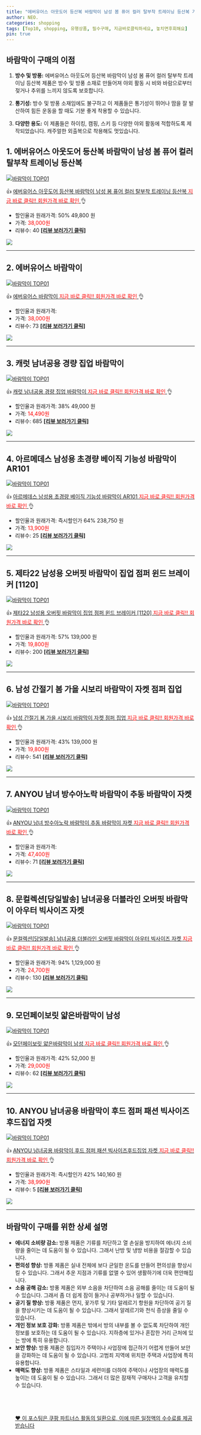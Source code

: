 ```yaml
---
title: "에버유어스 아웃도어 등산복 바람막이 남성 봄 퓨어 컬러 탈부착 트레이닝 등산복 가격 최저가 할인가 바람막이 최저가 추천 제품 비교"
author: NEO.
categories: shopping
tags: [Top10, shopping, 유행상품, 필수구매, 지금바로클릭하세요, 놓치면후회해요]
pin: true
---
```

## 바람막이 구매의 이점
1. **방수 및 방풍:** 에버유어스 아웃도어 등산복 바람막이 남성 봄 퓨어 컬러 탈부착 트레이닝 등산복 제품은 방수 및 방풍 소재로 만들어져 야외 활동 시 비와 바람으로부터 젖거나 추위를 느끼지 않도록 보호합니다.


2. **통기성:** 방수 및 방풍 소재임에도 불구하고 이 제품들은 통기성이 뛰어나 땀을 잘 발산하여 힘든 운동을 할 때도 기분 좋게 착용할 수 있습니다.


3. **다양한 용도:** 이 제품들은 하이킹, 캠핑, 스키 등 다양한 야외 활동에 적합하도록 제작되었습니다. 캐주얼한 외출복으로 착용해도 멋있습니다.

   

## 1. 에버유어스 아웃도어 등산복 바람막이 남성 봄 퓨어 컬러 탈부착 트레이닝 등산복

[![바람막이 TOP01](https://thumbnail9.coupangcdn.com/thumbnails/remote/490x490ex/image/vendor_inventory/beb9/86570c3de93c1a7bcadff98f6e199b7bb1275f235056a16c8b81f17747ad.jpg)](https://link.coupang.com/re/AFFSDP?lptag=AF3617701&subid=GithubCoopas&pageKey=6893013338&traceid=V0-153&itemId=16553780348&vendorItemId=83740136700)


👍 [에버유어스 아웃도어 등산복 바람막이 남성 봄 퓨어 컬러 탈부착 트레이닝 등산복 <font color=red> 지금 바로 클릭!! 회원가격 바로 확인 </font> ](https://link.coupang.com/re/AFFSDP?lptag=AF3617701&subid=GithubCoopas&pageKey=6893013338&traceid=V0-153&itemId=16553780348&vendorItemId=83740136700) 👌 


- 할인율과 원래가격: 50%  49,800   원
- 가격: <span style='color:red'>38,000원</span>
- 리뷰수: 40  [**[리뷰 보러가기 클릭]**](https://link.coupang.com/re/AFFSDP?lptag=AF3617701&subid=GithubCoopas&pageKey=6893013338&traceid=V0-153&itemId=16553780348&vendorItemId=83740136700)

[![](/discount_price.png)](https://link.coupang.com/re/AFFSDP?lptag=AF3617701&subid=GithubCoopas&pageKey=6893013338&traceid=V0-153&itemId=16553780348&vendorItemId=83740136700)

---


   

## 2. 에버유어스 바람막이

[![바람막이 TOP01](https://thumbnail9.coupangcdn.com/thumbnails/remote/490x490ex/image/vendor_inventory/beb9/86570c3de93c1a7bcadff98f6e199b7bb1275f235056a16c8b81f17747ad.jpg)](https://link.coupang.com/re/AFFSDP?lptag=AF3617701&subid=GithubCoopas&pageKey=6893013338&traceid=V0-153&itemId=16553780368&vendorItemId=83740136781)


👍 [에버유어스 바람막이 <font color=red> 지금 바로 클릭!! 회원가격 바로 확인 </font> ](https://link.coupang.com/re/AFFSDP?lptag=AF3617701&subid=GithubCoopas&pageKey=6893013338&traceid=V0-153&itemId=16553780368&vendorItemId=83740136781) 👌 


- 할인율과 원래가격: 
- 가격: <span style='color:red'>38,000원</span>
- 리뷰수: 73  [**[리뷰 보러가기 클릭]**](https://link.coupang.com/re/AFFSDP?lptag=AF3617701&subid=GithubCoopas&pageKey=6893013338&traceid=V0-153&itemId=16553780368&vendorItemId=83740136781)

[![](/discount_price.png)](https://link.coupang.com/re/AFFSDP?lptag=AF3617701&subid=GithubCoopas&pageKey=6893013338&traceid=V0-153&itemId=16553780368&vendorItemId=83740136781)

---


   

## 3. 캐럿 남녀공용 경량 집업 바람막이

[![바람막이 TOP01](https://thumbnail8.coupangcdn.com/thumbnails/remote/490x490ex/image/retail/images/2029102910890913-d7374109-e273-4649-9de6-4405c2fe9214.jpg)](https://link.coupang.com/re/AFFSDP?lptag=AF3617701&subid=GithubCoopas&pageKey=5717847927&traceid=V0-153&itemId=9554817453&vendorItemId=76839466839)


👍 [캐럿 남녀공용 경량 집업 바람막이 <font color=red> 지금 바로 클릭!! 회원가격 바로 확인 </font> ](https://link.coupang.com/re/AFFSDP?lptag=AF3617701&subid=GithubCoopas&pageKey=5717847927&traceid=V0-153&itemId=9554817453&vendorItemId=76839466839) 👌 


- 할인율과 원래가격: 38%  49,000   원
- 가격: <span style='color:red'>14,490원</span>
- 리뷰수: 685  [**[리뷰 보러가기 클릭]**](https://link.coupang.com/re/AFFSDP?lptag=AF3617701&subid=GithubCoopas&pageKey=5717847927&traceid=V0-153&itemId=9554817453&vendorItemId=76839466839)

[![](/discount_price.png)](https://link.coupang.com/re/AFFSDP?lptag=AF3617701&subid=GithubCoopas&pageKey=5717847927&traceid=V0-153&itemId=9554817453&vendorItemId=76839466839)

---


   

## 4. 아르메데스 남성용 초경량 베이직 기능성 바람막이 AR101

[![바람막이 TOP01](https://thumbnail10.coupangcdn.com/thumbnails/remote/490x490ex/image/retail/images/16233563147681309-90b554da-eb74-4b84-ade6-4385586d084d.jpg)](https://link.coupang.com/re/AFFSDP?lptag=AF3617701&subid=GithubCoopas&pageKey=1082800745&traceid=V0-153&itemId=2864069156&vendorItemId=70853316633)


👍 [아르메데스 남성용 초경량 베이직 기능성 바람막이 AR101 <font color=red> 지금 바로 클릭!! 회원가격 바로 확인 </font> ](https://link.coupang.com/re/AFFSDP?lptag=AF3617701&subid=GithubCoopas&pageKey=1082800745&traceid=V0-153&itemId=2864069156&vendorItemId=70853316633) 👌 


- 할인율과 원래가격: 즉시할인가 64%  238,750   원
- 가격: <span style='color:red'>13,900원</span>
- 리뷰수: 25  [**[리뷰 보러가기 클릭]**](https://link.coupang.com/re/AFFSDP?lptag=AF3617701&subid=GithubCoopas&pageKey=1082800745&traceid=V0-153&itemId=2864069156&vendorItemId=70853316633)

[![](/discount_price.png)](https://link.coupang.com/re/AFFSDP?lptag=AF3617701&subid=GithubCoopas&pageKey=1082800745&traceid=V0-153&itemId=2864069156&vendorItemId=70853316633)

---


   

## 5. 제타22 남성용 오버핏 바람막이 집업 점퍼 윈드 브레이커 [1120]

[![바람막이 TOP01](https://thumbnail7.coupangcdn.com/thumbnails/remote/490x490ex/image/vendor_inventory/8eb0/0be1721c40ebf39bb3e2b5ab462226f3f9faa28ad07c013521d49d3eb161.jpg)](https://link.coupang.com/re/AFFSDP?lptag=AF3617701&subid=GithubCoopas&pageKey=6732443362&traceid=V0-153&itemId=15690334887&vendorItemId=82916287760)


👍 [제타22 남성용 오버핏 바람막이 집업 점퍼 윈드 브레이커 [1120] <font color=red> 지금 바로 클릭!! 회원가격 바로 확인 </font> ](https://link.coupang.com/re/AFFSDP?lptag=AF3617701&subid=GithubCoopas&pageKey=6732443362&traceid=V0-153&itemId=15690334887&vendorItemId=82916287760) 👌 


- 할인율과 원래가격: 57%  139,000   원
- 가격: <span style='color:red'>19,800원</span>
- 리뷰수: 200  [**[리뷰 보러가기 클릭]**](https://link.coupang.com/re/AFFSDP?lptag=AF3617701&subid=GithubCoopas&pageKey=6732443362&traceid=V0-153&itemId=15690334887&vendorItemId=82916287760)

[![](/discount_price.png)](https://link.coupang.com/re/AFFSDP?lptag=AF3617701&subid=GithubCoopas&pageKey=6732443362&traceid=V0-153&itemId=15690334887&vendorItemId=82916287760)

---


   

## 6. 남성 간절기 봄 가을 시보리 바람막이 자켓 점퍼 집업

[![바람막이 TOP01](https://thumbnail9.coupangcdn.com/thumbnails/remote/490x490ex/image/vendor_inventory/2c0a/b69bcfd35135695ec1f4481dd8adb3e76c9baf42e3207570743ad6ba7da1.jpg)](https://link.coupang.com/re/AFFSDP?lptag=AF3617701&subid=GithubCoopas&pageKey=7600262461&traceid=V0-153&itemId=20103480483&vendorItemId=88448298996)


👍 [남성 간절기 봄 가을 시보리 바람막이 자켓 점퍼 집업 <font color=red> 지금 바로 클릭!! 회원가격 바로 확인 </font> ](https://link.coupang.com/re/AFFSDP?lptag=AF3617701&subid=GithubCoopas&pageKey=7600262461&traceid=V0-153&itemId=20103480483&vendorItemId=88448298996) 👌 


- 할인율과 원래가격: 43%  139,000   원
- 가격: <span style='color:red'>19,800원</span>
- 리뷰수: 541  [**[리뷰 보러가기 클릭]**](https://link.coupang.com/re/AFFSDP?lptag=AF3617701&subid=GithubCoopas&pageKey=7600262461&traceid=V0-153&itemId=20103480483&vendorItemId=88448298996)

[![](/discount_price.png)](https://link.coupang.com/re/AFFSDP?lptag=AF3617701&subid=GithubCoopas&pageKey=7600262461&traceid=V0-153&itemId=20103480483&vendorItemId=88448298996)

---


   

## 7. ANYOU 남녀 방수아노락 바람막이 추동 바람막이 자켓

[![바람막이 TOP01](https://thumbnail9.coupangcdn.com/thumbnails/remote/490x490ex/image/vendor_inventory/4775/0b5b7e978c9c3b1aeb7d03798a2cdbc7aec002ef19ea4658c85c72cced6a.jpg)](https://link.coupang.com/re/AFFSDP?lptag=AF3617701&subid=GithubCoopas&pageKey=7674964607&traceid=V0-153&itemId=20484289526&vendorItemId=88118406484)


👍 [ANYOU 남녀 방수아노락 바람막이 추동 바람막이 자켓 <font color=red> 지금 바로 클릭!! 회원가격 바로 확인 </font> ](https://link.coupang.com/re/AFFSDP?lptag=AF3617701&subid=GithubCoopas&pageKey=7674964607&traceid=V0-153&itemId=20484289526&vendorItemId=88118406484) 👌 


- 할인율과 원래가격: 
- 가격: <span style='color:red'>47,400원</span>
- 리뷰수: 71  [**[리뷰 보러가기 클릭]**](https://link.coupang.com/re/AFFSDP?lptag=AF3617701&subid=GithubCoopas&pageKey=7674964607&traceid=V0-153&itemId=20484289526&vendorItemId=88118406484)

[![](/discount_price.png)](https://link.coupang.com/re/AFFSDP?lptag=AF3617701&subid=GithubCoopas&pageKey=7674964607&traceid=V0-153&itemId=20484289526&vendorItemId=88118406484)

---


   

## 8. 문컬렉션[당일발송] 남녀공용 더블라인 오버핏 바람막이 아우터 빅사이즈 자켓

[![바람막이 TOP01](https://thumbnail8.coupangcdn.com/thumbnails/remote/490x490ex/image/vendor_inventory/2f07/d9427ebaadb216f34e5821b818ba6b13a88c1c30bc2d87cc84c56c53c249.jpg)](https://link.coupang.com/re/AFFSDP?lptag=AF3617701&subid=GithubCoopas&pageKey=7465481270&traceid=V0-153&itemId=19468519288&vendorItemId=86578829883)


👍 [문컬렉션[당일발송] 남녀공용 더블라인 오버핏 바람막이 아우터 빅사이즈 자켓 <font color=red> 지금 바로 클릭!! 회원가격 바로 확인 </font> ](https://link.coupang.com/re/AFFSDP?lptag=AF3617701&subid=GithubCoopas&pageKey=7465481270&traceid=V0-153&itemId=19468519288&vendorItemId=86578829883) 👌 


- 할인율과 원래가격: 94%  1,129,000   원
- 가격: <span style='color:red'>24,700원</span>
- 리뷰수: 130  [**[리뷰 보러가기 클릭]**](https://link.coupang.com/re/AFFSDP?lptag=AF3617701&subid=GithubCoopas&pageKey=7465481270&traceid=V0-153&itemId=19468519288&vendorItemId=86578829883)

[![](/discount_price.png)](https://link.coupang.com/re/AFFSDP?lptag=AF3617701&subid=GithubCoopas&pageKey=7465481270&traceid=V0-153&itemId=19468519288&vendorItemId=86578829883)

---


   

## 9. 모던페이보릿 얇은바람막이 남성

[![바람막이 TOP01](https://thumbnail7.coupangcdn.com/thumbnails/remote/490x490ex/image/vendor_inventory/ab70/8164b228304b83e93b0d04208e3a224ffc38117768f1ce649a13ee5ab211.jpg)](https://link.coupang.com/re/AFFSDP?lptag=AF3617701&subid=GithubCoopas&pageKey=7853403235&traceid=V0-153&itemId=21412231557&vendorItemId=88468554888)


👍 [모던페이보릿 얇은바람막이 남성 <font color=red> 지금 바로 클릭!! 회원가격 바로 확인 </font> ](https://link.coupang.com/re/AFFSDP?lptag=AF3617701&subid=GithubCoopas&pageKey=7853403235&traceid=V0-153&itemId=21412231557&vendorItemId=88468554888) 👌 


- 할인율과 원래가격: 42%  52,000   원
- 가격: <span style='color:red'>29,000원</span>
- 리뷰수: 62  [**[리뷰 보러가기 클릭]**](https://link.coupang.com/re/AFFSDP?lptag=AF3617701&subid=GithubCoopas&pageKey=7853403235&traceid=V0-153&itemId=21412231557&vendorItemId=88468554888)

[![](/discount_price.png)](https://link.coupang.com/re/AFFSDP?lptag=AF3617701&subid=GithubCoopas&pageKey=7853403235&traceid=V0-153&itemId=21412231557&vendorItemId=88468554888)

---


   

## 10. ANYOU 남녀공용 바람막이 후드 점퍼 패션 빅사이즈후드집업 자켓

[![바람막이 TOP01](https://thumbnail8.coupangcdn.com/thumbnails/remote/490x490ex/image/vendor_inventory/830e/f5abab9d734364dae563d7274580ad7d63a4d6c7aa23593b3e2bed35acb4.jpg)](https://link.coupang.com/re/AFFSDP?lptag=AF3617701&subid=GithubCoopas&pageKey=7530402890&traceid=V0-153&itemId=19770523809&vendorItemId=87377377673)


👍 [ANYOU 남녀공용 바람막이 후드 점퍼 패션 빅사이즈후드집업 자켓 <font color=red> 지금 바로 클릭!! 회원가격 바로 확인 </font> ](https://link.coupang.com/re/AFFSDP?lptag=AF3617701&subid=GithubCoopas&pageKey=7530402890&traceid=V0-153&itemId=19770523809&vendorItemId=87377377673) 👌 


- 할인율과 원래가격: 즉시할인가 42%  140,160   원
- 가격: <span style='color:red'>38,990원</span>
- 리뷰수: 5  [**[리뷰 보러가기 클릭]**](https://link.coupang.com/re/AFFSDP?lptag=AF3617701&subid=GithubCoopas&pageKey=7530402890&traceid=V0-153&itemId=19770523809&vendorItemId=87377377673)

[![](/discount_price.png)](https://link.coupang.com/re/AFFSDP?lptag=AF3617701&subid=GithubCoopas&pageKey=7530402890&traceid=V0-153&itemId=19770523809&vendorItemId=87377377673)

---
## 바람막이 구매를 위한 상세 설명
* **에너지 소비량 감소:** 방풍 제품은 기류를 차단하고 열 손실을 방지하여 에너지 소비량을 줄이는 데 도움이 될 수 있습니다. 그래서 난방 및 냉방 비용을 절감할 수 있습니다.
* **편의성 향상:** 방풍 제품은 실내 전체에 보다 균일한 온도를 만들어 편의성을 향상시킬 수 있습니다. 그래서 추운 지점과 기류를 없앨 수 있어 생활하기에 더욱 편안해집니다.
* **소음 공해 감소:** 방풍 제품은 외부 소음을 차단하여 소음 공해를 줄이는 데 도움이 될 수 있습니다. 그래서 좀 더 쉽게 잠이 들거나 공부하거나 일할 수 있습니다.
* **공기 질 향상:** 방풍 제품은 먼지, 꽃가루 및 기타 알레르기 항원을 차단하여 공기 질을 향상시키는 데 도움이 될 수 있습니다. 그래서 알레르기와 천식 증상을 줄일 수 있습니다.
* **개인 정보 보호 강화:** 방풍 제품은 밖에서 방의 내부를 볼 수 없도록 차단하여 개인 정보를 보호하는 데 도움이 될 수 있습니다. 지하층에 있거나 혼잡한 거리 근처에 있는 방에 특히 유용합니다.
* **보안 향상:** 방풍 제품은 침입자가 주택이나 사업장에 접근하기 어렵게 만들어 보안을 강화하는 데 도움이 될 수 있습니다. 고범죄 지역에 위치한 주택과 사업장에 특히 유용합니다.
* **매력도 향상:** 방풍 제품은 스타일과 세련미를 더하여 주택이나 사업장의 매력도를 높이는 데 도움이 될 수 있습니다. 그래서 더 많은 잠재적 구매자나 고객을 유치할 수 있습니다.<br><br><br><br><br> [ ❤  이 포스팅은 쿠팡 파트너스 활동의 일환으로, 이에 따른 일정액의 수수료를 제공받습니다](https://link.coupang.com/a/bcEFyh)